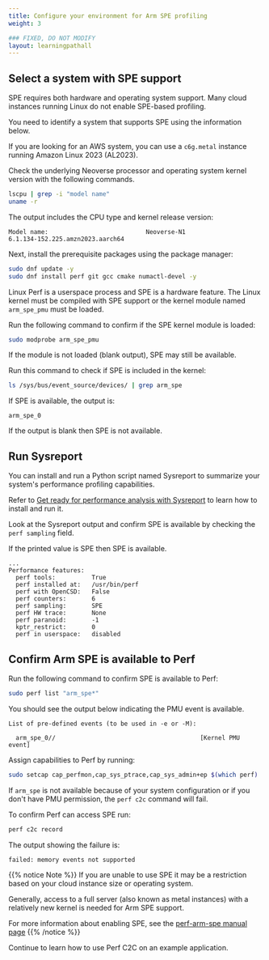 ```yaml
---
title: Configure your environment for Arm SPE profiling
weight: 3

### FIXED, DO NOT MODIFY
layout: learningpathall
---
```


## Select a system with SPE support

SPE requires both hardware and operating system support. Many cloud instances running Linux do not enable SPE-based profiling.

You need to identify a system that supports SPE using the information below. 

If you are looking for an AWS system, you can use a `c6g.metal` instance running Amazon Linux 2023 (AL2023). 

Check the underlying Neoverse processor and operating system kernel version with the following commands. 

```bash
lscpu | grep -i "model name"
uname -r
```

The output includes the CPU type and kernel release version:

```ouput
Model name:                           Neoverse-N1
6.1.134-152.225.amzn2023.aarch64
```

Next, install the prerequisite packages using the package manager:

```bash
sudo dnf update -y
sudo dnf install perf git gcc cmake numactl-devel -y
```

Linux Perf is a userspace process and SPE is a hardware feature. The Linux kernel must be compiled with SPE support or the kernel module named `arm_spe_pmu` must be loaded.

Run the following command to confirm if the SPE kernel module is loaded:

```bash
sudo modprobe arm_spe_pmu
```

If the module is not loaded (blank output), SPE may still be available.

Run this command to check if SPE is included in the kernel:

```bash
ls /sys/bus/event_source/devices/ | grep arm_spe
```

If SPE is available, the output is:

```output
arm_spe_0
```

If the output is blank then SPE is not available.

## Run Sysreport

You can install and run a Python script named Sysreport to summarize your system's performance profiling capabilities.

Refer to [Get ready for performance analysis with Sysreport](https://learn.arm.com/learning-paths/servers-and-cloud-computing/sysreport/) to learn how to install and run it.

Look at the Sysreport output and confirm SPE is available by checking the `perf sampling` field. 

If the printed value is SPE then SPE is available.

```output
...
Performance features:
  perf tools:          True
  perf installed at:   /usr/bin/perf
  perf with OpenCSD:   False
  perf counters:       6
  perf sampling:       SPE
  perf HW trace:       None
  perf paranoid:       -1
  kptr_restrict:       0
  perf in userspace:   disabled
```

## Confirm Arm SPE is available to Perf

Run the following command to confirm SPE is available to Perf: 

```bash
sudo perf list "arm_spe*"
```

You should see the output below indicating the PMU event is available.

```output
List of pre-defined events (to be used in -e or -M):

  arm_spe_0//                                        [Kernel PMU event]
```

Assign capabilities to Perf by running:

```bash
sudo setcap cap_perfmon,cap_sys_ptrace,cap_sys_admin+ep $(which perf)
```

If `arm_spe` is not available because of your system configuration or if you don't have PMU permission, the `perf c2c` command will fail. 

To confirm Perf can access SPE run:

```bash
perf c2c record
```

The output showing the failure is:

```output
failed: memory events not supported
```

{{% notice Note %}}
If you are unable to use SPE it may be a restriction based on your cloud instance size or operating system.

Generally, access to a full server (also known as metal instances) with a relatively new kernel is needed for Arm SPE support. 

For more information about enabling SPE, see the [perf-arm-spe manual page](https://man7.org/linux/man-pages/man1/perf-arm-spe.1.html)
{{% /notice %}}

Continue to learn how to use Perf C2C on an example application.

